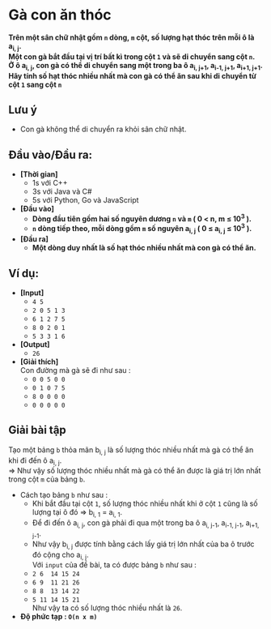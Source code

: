 # Gà con ăn thóc
   **Trên một sân chữ nhật gồm `n` dòng, `m` cột, số lượng hạt thóc trên mỗi ô là a<sub>i, j</sub>.<br>
   Một con gà bắt đầu tại vị trí bất kì trong cột `1` và sẽ di chuyển sang cột `n`.<br>
   Ở ô a<sub>i, j</sub>, con gà có thể di chuyển sang một trong ba ô a<sub>i, j+1</sub>, a<sub>i-1, j+1</sub>, a<sub>i+1, j+1</sub>.<br>
   Hãy tính số hạt thóc nhiều nhất mà con gà có thể ăn sau khi di chuyển từ cột `1` sang cột `n`**
   
## Lưu ý
   - Con gà không thể di chuyển ra khỏi sân chữ nhật.

## Đầu vào/Đầu ra:
- **[Thời gian]**
   - 1s với C++ 
   - 3s với Java và C#
   - 5s với Python, Go và JavaScript
- **[Đầu vào]**
    - **Dòng đầu tiên gồm hai số nguyên dương `n` và `m` ( 0 < n, m ≤ 10<sup>3</sup> ).**
    - **`n` dòng tiếp theo, mỗi dòng gồm `m` số nguyên a<sub>i, j</sub> ( 0 ≤ a<sub>i, j</sub> ≤ 10<sup>3</sup> ).**
- **[Đầu ra]** 
    - **Một dòng duy nhất là số hạt thóc nhiều nhất mà con gà có thể ăn.**

## Ví dụ:
- **[Input]**
   - `4 5`
   - `2 0 5 1 3`
   - `6 1 2 7 5`
   - `8 0 2 0 1`
   - `5 3 3 1 6`
- **[Output]**
   - `26`
- **[Giải thích]**<br>
    Con đường mà gà sẽ đi như sau :
    - `0 0 5 0 0`
    - `0 1 0 7 5`
    - `8 0 0 0 0`
    - `0 0 0 0 0`

## Giải bài tập
   Tạo một bảng `b` thỏa mãn b<sub>i, j</sub> là số lượng thóc nhiều nhất mà gà có thể ăn khi đi đến ô a<sub>i, j</sub>.<br>
   => Như vậy số lượng thóc nhiều nhất mà gà có thể ăn được là giá trị lớn nhất trong cột `m` của bảng `b`.<br>
   - Cách tạo bảng `b` như sau :
      - Khi bắt đầu tại cột `1`, số lượng thóc nhiều nhất khi ở cột `1` cũng là số lượng tại ô đó => b<sub>i, 1</sub> = a<sub>i, 1</sub>.
      - Để đi đến ô a<sub>i, j</sub>, con gà phải đi qua một trong ba ô a<sub>i, j-1</sub>, a<sub>i-1, j-1</sub>, a<sub>i+1, j-1</sub>.
      - Như vậy b<sub>i, j</sub> được tính bằng cách lấy giá trị lớn nhất của ba ô trước đó cộng cho a<sub>i, j</sub>.<br>
    Với `input` của đề bài, ta có được bảng `b` như sau :
      - `2 6  14 15 24`
      - `6 9  11 21 26`
      - `8 8  13 14 22`
      - `5 11 14 15 21`<br>
    Như vậy ta có số lượng thóc nhiều nhất là `26`.
   - **Độ phức tạp : `O(n x m)`**
